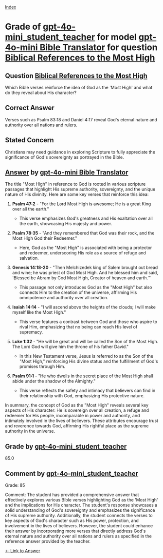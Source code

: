 
[Index](../../../../index.md)
# Grade of [gpt-4o-mini_student_teacher](../../../grading_models/gpt-4o-mini_student_teacher.md) for model [gpt-4o-mini Bible Translator](../../../answering_models/gpt-4o-mini_Bible_Translator.md) for question [Biblical References to the Most High](../../../questions/Biblical_References_to_the_Most_High.md)

## Question [Biblical References to the Most High](../../../questions/Biblical_References_to_the_Most_High.md)
Which Bible verses reinforce the idea of God as the 'Most High' and what do they reveal about His character?

## Correct Answer
Verses such as Psalm 83:18 and Daniel 4:17 reveal God's eternal nature and authority over all nations and rulers.

## Stated Concern
Christians may need guidance in exploring Scripture to fully appreciate the significance of God's sovereignty as portrayed in the Bible.

## [Answer](../Biblical_References_to_the_Most_High.md) by [gpt-4o-mini Bible Translator](../../../answering_models/gpt-4o-mini_Bible_Translator.md)
The title "Most High" in reference to God is rooted in various scripture passages that highlight His supreme authority, sovereignty, and the unique nature of His divinity. Here are some key verses that reinforce this idea:

1. **Psalm 47:2** - "For the Lord Most High is awesome; He is a great King over all the earth."
   - This verse emphasizes God's greatness and His exaltation over all the earth, showcasing His majesty and power.

2. **Psalm 78:35** - "And they remembered that God was their rock, and the Most High God their Redeemer."
   - Here, God as the "Most High" is associated with being a protector and redeemer, underscoring His role as a source of refuge and salvation.

3. **Genesis 14:18-20** - "Then Melchizedek king of Salem brought out bread and wine; he was priest of God Most High. And he blessed him and said, 'Blessed be Abram by God Most High, Creator of heaven and earth.'"
   - This passage not only introduces God as the "Most High" but also connects Him to the creation of the universe, affirming His omnipotence and authority over all creation.

4. **Isaiah 14:14** - "I will ascend above the heights of the clouds; I will make myself like the Most High."
   - This verse features a contrast between God and those who aspire to rival Him, emphasizing that no being can reach His level of supremacy.

5. **Luke 1:32** - "He will be great and will be called the Son of the Most High. The Lord God will give him the throne of his father David."
   - In this New Testament verse, Jesus is referred to as the Son of the "Most High," reinforcing His divine status and the fulfillment of God's promises through Him.

6. **Psalm 91:1** - "He who dwells in the secret place of the Most High shall abide under the shadow of the Almighty."
   - This verse reflects the safety and intimacy that believers can find in their relationship with God, emphasizing His protective nature.

In summary, the concept of God as the "Most High" reveals several key aspects of His character: He is sovereign over all creation, a refuge and redeemer for His people, incomparable in power and authority, and intimately involved in the lives of believers. These attributes encourage trust and reverence towards God, affirming His rightful place as the supreme authority in the universe.

## Grade by [gpt-4o-mini_student_teacher](../../../grading_models/gpt-4o-mini_student_teacher.md)
85.0

## Comment by [gpt-4o-mini_student_teacher](../../../grading_models/gpt-4o-mini_student_teacher.md)
Grade: 85

Comment: The student has provided a comprehensive answer that effectively explores various Bible verses highlighting God as the 'Most High' and the implications for His character. The student's response showcases a solid understanding of God's sovereignty and emphasizes the significance of His supreme authority. Additionally, the student connects the verses to key aspects of God's character such as His power, protection, and involvement in the lives of believers. However, the student could enhance their answer by incorporating more verses that directly address God's eternal nature and authority over all nations and rulers as specified in the reference answer provided by the teacher.

[&lt;- Link to Answer](../Biblical_References_to_the_Most_High.md)
